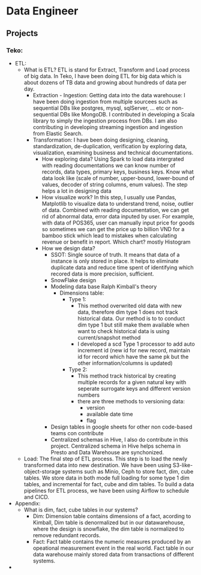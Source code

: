 # Data Engineer
## Projects
### Teko:
- ETL: 
  - What is ETL? ETL is stand for Extract, Transform and Load process of big data. In Teko, I have been doing ETL for big data which is about dozens of TB data and growing about hundreds of data per day.
    - Extraction - Ingestion: Getting data into the data warehouse: I have been doing ingestion from multiple sourcees such as sequential DBs like postgres, mysql, sqlServer, ... etc or non-sequential DBs like MongoDB. I contributed in developing a Scala library to simply the ingestion process from DBs. I am also contributing in developing streaming ingestion and ingestion from Elastic Search. 
    - Transformation: I have been doing designing, cleaning, standardization, de-duplication, verification by exploring data, visualization, examining business and technical documentations.
      - How exploring data? Using Spark to load data intergrated with reading documentations we can know number of records, data types, primary keys, business keys. Know what data look like (scale of number, upper-bound, lower-bound of values, decoder of string columns, enum values). The step helps a lot in designing data
      - How visualize work? In this step, I usually use Pandas, Matplotlib to visualize data to understand trend, noise, outlier of data. Combined with reading documentation, we can get rid of abnormal data, error data inputed by user. For example, with data of POS365, user can manually input price for goods so sometimes we can get the price up to billion VND for a bamboo stick which lead to mistakes when calculating revenue or benefit in report. Which chart? mostly Histogram
      - How we design data?
        - SSOT: Single source of truth. It means that data of a instance is only stored in place. It helps to eliminate duplicate data and reduce time spent of identifying which recored data is more precision, sufficient.
        - SnowFlake design
        - Modeling data base Ralph Kimball's theory
          - Dimensions table:
            - Type 1: 
              - This method overwrited old data with new data, therefore dim type 1 does not track historical data. Our method is to to conduct dim type 1 but still make them available when want to check historical data is using current/snapshot method
              - I developed a scd Type 1 processor to add auto increment id (new id for new record, maintain id for record which have the same pk but the other information/columns is updated)
            - Type 2:
              - This method track historical by creating multiple records for a given natural key with seperate surrogate keys and different version numbers
              - there are three methods to versioning data:
                - version
                - available date time
                - flag
        - Design tables in google sheets for other non code-based teams con contribute
        - Centralized schemas in Hive, I also do contribute in this project. Centralized schema in Hive helps schema in Presto and Data Warehouse are synchonized.
  - Load: The final step of ETL process. This step is to load the newly transformed data into new destination. We have been using S3-like-object-storage systems such as Minio, Ceph to store fact, dim, cube tables. We store data in both mode full loading for some type 1 dim tables, and incremental for fact, cube and dim tables. To build a data pipelines for ETL process, we have been using Airflow to schedule and CICD.
- Appendix:
  - What is dim, fact, cube tables in our systems?
    - Dim: Dimension table contains dimensions of a fact, acording to Kimball, Dim table is denormalized but in our datawarehouse, where the design is snowflake, the dim table is normalized to remove redundant records.
    - Fact: Fact table contains the numeric measures produced by an opeational measurement event in the real world. Fact table in our data warehouse mainly stored data from transactions of different systems.
- 
  
